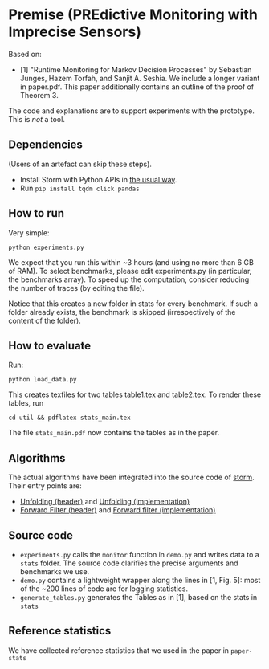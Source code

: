 # Premise (PREdictive Monitoring with Imprecise Sensors)

Based on: 
- [1] "Runtime Monitoring for Markov Decision Processes" by Sebastian Junges, Hazem Torfah, and Sanjit A. Seshia. We include a longer variant in paper.pdf. This paper additionally contains an outline of the proof of Theorem 3.

The code and explanations are to support experiments with the prototype. This is *not* a tool. 

## Dependencies 

(Users of an artefact can skip these steps). 
- Install Storm with Python APIs in [the usual way](https://moves-rwth.github.io/stormpy/installation.html).
- Run `pip install tqdm click pandas`

## How to run

Very simple: 
```
python experiments.py
```

We expect that you run this within ~3 hours (and using no more than 6 GB of RAM).
To select benchmarks, please edit experiments.py (in particular, the benchmarks array).
To speed up the computation, consider reducing the number of traces (by editing the file).

Notice that this creates a new folder in stats for every benchmark. 
If such a folder already exists, the benchmark is skipped (irrespectively of the content of the folder). 

## How to evaluate

Run:
```
python load_data.py 
```

This creates texfiles for two tables table1.tex and table2.tex. 
To render these tables, run

```
cd util && pdflatex stats_main.tex
```

The file `stats_main.pdf` now contains the tables as in the paper. 


## Algorithms

The actual algorithms have been integrated into the source code of [storm](https://www.stormchecker.org). Their entry points are:

- [Unfolding (header)](https://github.com/moves-rwth/storm/blob/master/src/storm-pomdp/transformer/ObservationTraceUnfolder.h) and [Unfolding (implementation)](https://github.com/moves-rwth/storm/blob/master/src/storm-pomdp/transformer/ObservationTraceUnfolder.cpp) 
- [Forward Filter (header)](https://github.com/moves-rwth/storm/blob/master/src/storm-pomdp/generator/NondeterministicBeliefTracker.h) and [Forward filter (implementation)](https://github.com/moves-rwth/storm/blob/master/src/storm-pomdp/generator/NondeterministicBeliefTracker.cpp)

## Source code

- `experiments.py` calls the `monitor` function in `demo.py` and writes data to a `stats` folder.
The source code clarifies the precise arguments and benchmarks we use. 
- `demo.py` contains a lightweight wrapper along the lines in [1, Fig. 5]: 
most of the ~200 lines of code are for logging statistics.
- `generate_tables.py` generates the Tables as in [1], based on the stats in `stats`

## Reference statistics

We have collected reference statistics that we used in the paper in `paper-stats`


